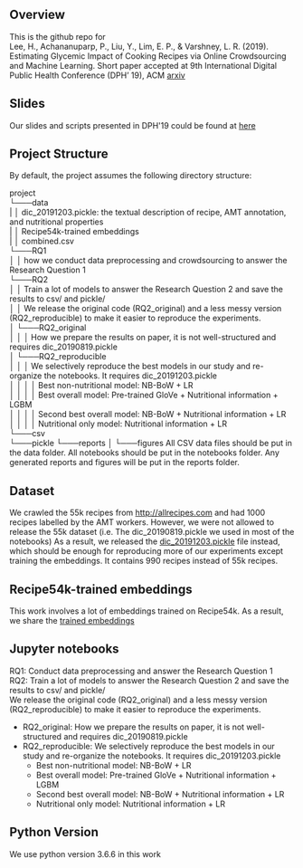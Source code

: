 ## Overview
This is the github repo for <br>
Lee, H., Achananuparp, P., Liu, Y., Lim, E. P., & Varshney, L. R. (2019). Estimating Glycemic Impact of Cooking Recipes via Online Crowdsourcing and Machine Learning. Short paper accepted at 9th International Digital Public Health Conference (DPH’ 19), ACM [arxiv](https://arxiv.org/pdf/1909.07881.pdf)

## Slides 
Our slides and scripts presented in DPH'19 could be found at [here](https://drive.google.com/open?id=1bln5W9KmlxFwrpA3KRlpU30n4yGTg44U)

## Project Structure
By default, the project assumes the following directory structure:

project <br>
└───data  <br>
| │ dic_20191203.pickle: the textual description of recipe, AMT annotation, and nutritional properties <br>
 | │ Recipe54k-trained embeddings  <br>
 | │ combined.csv  <br>
└───RQ1 <br>
│   │   how we conduct data preprocessing and crowdsourcing to answer the Research Question 1  <br>
└───RQ2 <br>
│   │   Train a lot of models to answer the Research Question 2 and save the results to csv/ and pickle/ <br>
│   │   We release the original code (RQ2_original) and a less messy version (RQ2_reproducible) to make it easier to reproduce the experiments.  <br>
│   └───RQ2_original  <br>
│   │   │   How we prepare the results on paper, it is not well-structured and requires dic_20190819.pickle  <br>
│   └───RQ2_reproducible  <br>
│   │   │   We selectively reproduce the best models in our study and re-organize the notebooks. It requires dic_20191203.pickle  <br>
│   │   │   │   Best non-nutritional model: NB-BoW + LR  <br>
│   │   │   │   Best overall model: Pre-trained GloVe + Nutritional information + LGBM  <br>
│   │   │   │   Second best overall model: NB-BoW + Nutritional information + LR  <br>
│   │   │   │   Nutritional only model: Nutritional information + LR <br>
└───csv  <br>
└───pickle
└───reports
│   └───figures
All CSV data files should be put in the data folder. All notebooks should be put in the notebooks folder. Any generated reports and figures will be put in the reports folder.


## Dataset
We crawled the 55k recipes from http://allrecipes.com and had 1000 recipes labelled by the AMT workers.
However, we were not allowed to release the 55k dataset (i.e. The dic_20190819.pickle we used in most of the notebooks)
As a result, we released the [dic_20191203.pickle](data/Downloads.md) file instead, which should be enough for reproducing more of our experiments except training the embeddings.
It contains 990 recipes instead of 55k recipes.

## Recipe54k-trained embeddings
This work involves a lot of embeddings trained on Recipe54k. As a result, we share the [trained embeddings](data/Downloads.md)

## Jupyter notebooks
RQ1: Conduct data preprocessing and answer the Research Question 1 <br>
RQ2: Train a lot of models to answer the Research Question 2 and save the results to csv/ and pickle/ <br>
We release the original code (RQ2_original) and a less messy version (RQ2_reproducible) to make it easier to reproduce the experiments.
* RQ2_original: How we prepare the results on paper, it is not well-structured and requires dic_20190819.pickle
* RQ2_reproducible: We selectively reproduce the best models in our study and re-organize the notebooks. It requires dic_20191203.pickle
  * Best non-nutritional model: NB-BoW + LR
  * Best overall model: Pre-trained GloVe + Nutritional information + LGBM
  * Second best overall model: NB-BoW + Nutritional information + LR
  * Nutritional only model: Nutritional information + LR

## Python Version
We use python version 3.6.6 in this work
